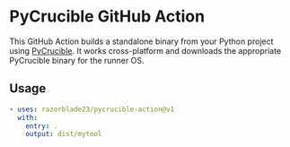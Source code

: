 # PyCrucible GitHub Action

This GitHub Action builds a standalone binary from your Python project using [PyCrucible](https://github.com/razorblade23/PyCrucible). It works cross-platform and downloads the appropriate PyCrucible binary for the runner OS.

## Usage

```yaml
- uses: razorblade23/pycrucible-action@v1
  with:
    entry: .
    output: dist/mytool
```
